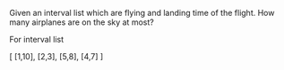 Given an interval list which are flying and landing time of the flight. How many airplanes are on the sky at most?

For interval list

[
  [1,10],
  [2,3],
  [5,8],
  [4,7]
]
